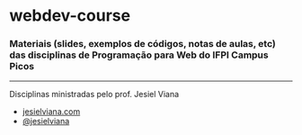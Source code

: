 # webdev-course

### Materiais (slides, exemplos de códigos, notas de aulas, etc) das disciplinas de Programação para Web do IFPI Campus Picos

--- 

Disciplinas ministradas pelo prof. Jesiel Viana
- [jesielviana.com](jesielviana.com)
- [@jesielviana](https://twitter.com/jesielviana)
